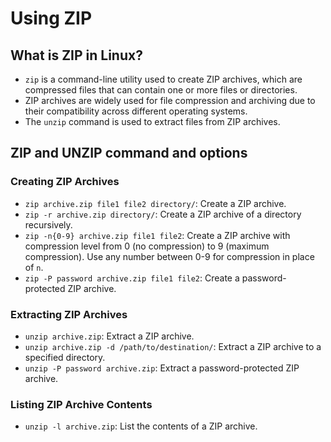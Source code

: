 # Using ZIP

## What is ZIP in Linux?

- `zip` is a command-line utility used to create ZIP archives, which are compressed files that can contain one or more files or directories.
- ZIP archives are widely used for file compression and archiving due to their compatibility across different operating systems.
- The `unzip` command is used to extract files from ZIP archives.

## ZIP and UNZIP command and options

### Creating ZIP Archives

- `zip archive.zip file1 file2 directory/`: Create a ZIP archive.
- `zip -r archive.zip directory/`: Create a ZIP archive of a directory recursively.
- `zip -n{0-9} archive.zip file1 file2`: Create a ZIP archive with compression level from 0 (no compression) to 9 (maximum compression). Use any number between 0-9 for compression in place of `n`.
- `zip -P password archive.zip file1 file2`: Create a password-protected ZIP archive.

### Extracting ZIP Archives

- `unzip archive.zip`: Extract a ZIP archive.
- `unzip archive.zip -d /path/to/destination/`: Extract a ZIP archive to a specified directory.
- `unzip -P password archive.zip`: Extract a password-protected ZIP archive.

### Listing ZIP Archive Contents

- `unzip -l archive.zip`: List the contents of a ZIP archive.
